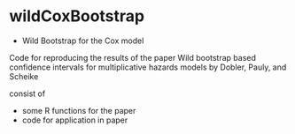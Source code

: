 # wildCoxBootstrap

* Wild Bootstrap for the Cox model

Code for reproducing the results of the paper Wild bootstrap based confidence intervals for multiplicative 
hazards models by Dobler, Pauly, and Scheike


consist of 

 - some R functions for the paper 
 - code for application in paper 
